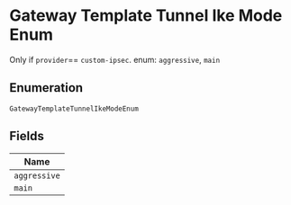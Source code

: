 
# Gateway Template Tunnel Ike Mode Enum

Only if `provider`== `custom-ipsec`. enum: `aggressive`, `main`

## Enumeration

`GatewayTemplateTunnelIkeModeEnum`

## Fields

| Name |
|  --- |
| `aggressive` |
| `main` |

